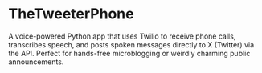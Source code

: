 # TheTweeterPhone
A voice-powered Python app that uses Twilio to receive phone calls, transcribes speech, and posts spoken messages directly to X (Twitter) via the API. Perfect for hands-free microblogging or weirdly charming public announcements.
